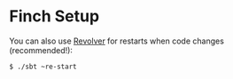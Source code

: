 # Finch Setup


You can also use [Revolver](https://github.com/spray/sbt-revolver) for restarts when code changes (recommended!):

```
$ ./sbt ~re-start
```

